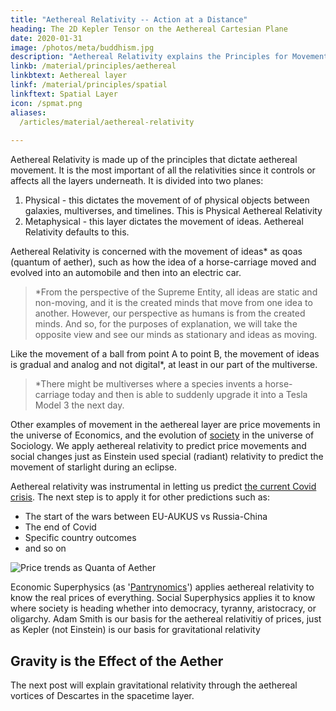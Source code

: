 ```yaml
---
title: "Aethereal Relativity -- Action at a Distance"
heading: The 2D Kepler Tensor on the Aethereal Cartesian Plane 
date: 2020-01-31
image: /photos/meta/buddhism.jpg
description: "Aethereal Relativity explains the Principles for Movement in the Aethereal Layer which is above the Spatial Layer"
linkb: /material/principles/aethereal
linkbtext: Aethereal layer
linkf: /material/principles/spatial
linkftext: Spatial Layer
icon: /spmat.png
aliases:
  /articles/material/aethereal-relativity
  
---
```


Aethereal Relativity is made up of the principles that dictate aethereal movement. It is the most important of all the relativities since it controls or affects all the layers underneath. It is divided into two planes:

1. Physical - this dictates the movement of of physical objects between galaxies, multiverses, and timelines. This is Physical Aethereal Relativity 
2. Metaphysical - this layer dictates the movement of ideas. Aethereal Relativity defaults to this.


Aethereal Relativity is concerned with the movement of ideas* as qoas (quantum of aether), such as how the idea of a horse-carriage moved and evolved into an automobile and then into an electric car. 

> *From the perspective of the Supreme Entity, all ideas are static and non-moving, and it is the created minds that move from one idea to another. However, our perspective as humans is from the created minds. And so, for the purposes of explanation, we will take the opposite view and see our minds as stationary and ideas as moving.



Like the movement of a ball from point A to point B, the movement of ideas is gradual and analog and not digital*, at least in our part of the multiverse. 

> *There might be multiverses where a species invents a horse-carriage today and then is able to suddenly upgrade it into a Tesla Model 3 the next day.


Other examples of movement in the aethereal layer are price movements in the universe of Economics, and the evolution of [society](/social/social-networkism) in the universe of Sociology. We apply aethereal relativity to predict price movements and social changes just as Einstein used special (radiant) relativity to predict the movement of starlight during an eclipse.

Aethereal relativity was instrumental in letting us predict [the current Covid crisis](/social/precrisis-years). The next step is to apply it for other predictions such as:
- The start of the wars between EU-AUKUS vs Russia-China
- The end of Covid
- Specific country outcomes
- and so on

<!-- SMITH:This is why Newton's system gained the general and complete approbation of mankind and is the greatest discovery that ever was made by man. It discovered an immense chain of the most important and sublime truths, all closely connected together, by one capital fact called gravity which we experience daily.
 -->


![Price trends as Quanta of Aether](/graphics/qoaprices.png)
<figcaption>Economic Superphysics (as '<a href="/pantrynomics">Pantrynomics</a>') applies aethereal relativity to know the real prices of everything. Social Superphysics applies it to know where society is heading whether into democracy, tyranny, aristocracy, or oligarchy. Adam Smith is our basis for the aethereal relativitiy of prices, just as Kepler (not Einstein) is our basis for gravitational relativity</figcaption>


## Gravity is the Effect of the Aether

The next post will explain gravitational relativity through the aethereal vortices of Descartes in the spacetime layer.
